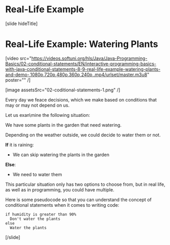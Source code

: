 # Real-Life Example

[slide hideTitle]
# Real-Life Example: Watering Plants

[video src="https://videos.softuni.org/hls/Java/Java-Programming-Basics/02-conditional-statements/EN/interactive-programming-basics-with-java-conditional-statements-8-9-real-life-example-watering-plants-and-demo-,1080p,720p,480p,360p,240p,.mp4/urlset/master.m3u8" poster="" /]

[image assetsSrc="02-coditional-statements-1.png" /]

Every day we feace decisions, which we make based on conditions that may or may not depend on us.

Let us exan\mine the following situation:

We have some plants in the garden that need watering. 

Depending on the weather outside, we could decide to water them or not.

**If** it is raining:

  * We can skip watering the plants in the garden

**Else**:

  * We need to water them

This particular situation only has two options to choose from, but in real life, as well as in programming, you could have multiple.

Here is some pseudocode so that you can understand the concept of conditional statements when it comes to writing code:

```
if humidity is greater than 90%
  Don't water the plants
else
  Water the plants
```
[/slide]
